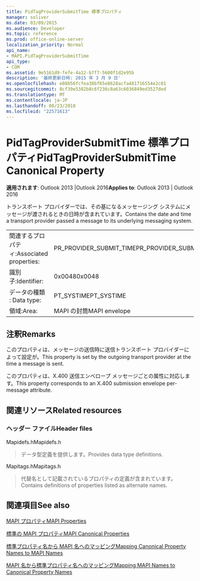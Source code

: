 ```yaml
---
title: PidTagProviderSubmitTime 標準プロパティ
manager: soliver
ms.date: 03/09/2015
ms.audience: Developer
ms.topic: reference
ms.prod: office-online-server
localization_priority: Normal
api_name:
- MAPI.PidTagProviderSubmitTime
api_type:
- COM
ms.assetid: 9e5161d9-fefe-4a12-b7f7-5600f1d2e95b
description: '最終更新日時: 2015 年 3 月 9 日'
ms.openlocfilehash: e08b56fcfea38bf65e8628acfa481716554e2c01
ms.sourcegitcommit: 0cf39e5382b8c6f236c8a63c6036849ed3527ded
ms.translationtype: MT
ms.contentlocale: ja-JP
ms.lasthandoff: 08/23/2018
ms.locfileid: "22571613"
---
```

# <a name="pidtagprovidersubmittime-canonical-property"></a><span data-ttu-id="dd3ff-103">PidTagProviderSubmitTime 標準プロパティ</span><span class="sxs-lookup"><span data-stu-id="dd3ff-103">PidTagProviderSubmitTime Canonical Property</span></span>

  
  
<span data-ttu-id="dd3ff-104">**適用されます**: Outlook 2013 |Outlook 2016</span><span class="sxs-lookup"><span data-stu-id="dd3ff-104">**Applies to**: Outlook 2013 | Outlook 2016</span></span> 
  
<span data-ttu-id="dd3ff-105">トランスポート プロバイダーでは、その基になるメッセージング システムにメッセージが渡されるときの日時が含まれています。</span><span class="sxs-lookup"><span data-stu-id="dd3ff-105">Contains the date and time a transport provider passed a message to its underlying messaging system.</span></span>
  
|||
|:-----|:-----|
|<span data-ttu-id="dd3ff-106">関連するプロパティ:</span><span class="sxs-lookup"><span data-stu-id="dd3ff-106">Associated properties:</span></span>  <br/> |<span data-ttu-id="dd3ff-107">PR_PROVIDER_SUBMIT_TIME</span><span class="sxs-lookup"><span data-stu-id="dd3ff-107">PR_PROVIDER_SUBMIT_TIME</span></span>  <br/> |
|<span data-ttu-id="dd3ff-108">識別子:</span><span class="sxs-lookup"><span data-stu-id="dd3ff-108">Identifier:</span></span>  <br/> |<span data-ttu-id="dd3ff-109">0x0048</span><span class="sxs-lookup"><span data-stu-id="dd3ff-109">0x0048</span></span>  <br/> |
|<span data-ttu-id="dd3ff-110">データの種類 : </span><span class="sxs-lookup"><span data-stu-id="dd3ff-110">Data type:</span></span>  <br/> |<span data-ttu-id="dd3ff-111">PT_SYSTIME</span><span class="sxs-lookup"><span data-stu-id="dd3ff-111">PT_SYSTIME</span></span>  <br/> |
|<span data-ttu-id="dd3ff-112">領域:</span><span class="sxs-lookup"><span data-stu-id="dd3ff-112">Area:</span></span>  <br/> |<span data-ttu-id="dd3ff-113">MAPI の封筒</span><span class="sxs-lookup"><span data-stu-id="dd3ff-113">MAPI envelope</span></span>  <br/> |
   
## <a name="remarks"></a><span data-ttu-id="dd3ff-114">注釈</span><span class="sxs-lookup"><span data-stu-id="dd3ff-114">Remarks</span></span>

<span data-ttu-id="dd3ff-115">このプロパティは、メッセージの送信時に送信トランスポート プロバイダーによって設定が。</span><span class="sxs-lookup"><span data-stu-id="dd3ff-115">This property is set by the outgoing transport provider at the time a message is sent.</span></span>
  
<span data-ttu-id="dd3ff-116">このプロパティは、X.400 送信エンベロープ メッセージごとの属性に対応します。</span><span class="sxs-lookup"><span data-stu-id="dd3ff-116">This property corresponds to an X.400 submission envelope per-message attribute.</span></span> 
  
## <a name="related-resources"></a><span data-ttu-id="dd3ff-117">関連リソース</span><span class="sxs-lookup"><span data-stu-id="dd3ff-117">Related resources</span></span>

### <a name="header-files"></a><span data-ttu-id="dd3ff-118">ヘッダー ファイル</span><span class="sxs-lookup"><span data-stu-id="dd3ff-118">Header files</span></span>

<span data-ttu-id="dd3ff-119">Mapidefs.h</span><span class="sxs-lookup"><span data-stu-id="dd3ff-119">Mapidefs.h</span></span>
  
> <span data-ttu-id="dd3ff-120">データ型定義を提供します。</span><span class="sxs-lookup"><span data-stu-id="dd3ff-120">Provides data type definitions.</span></span>
    
<span data-ttu-id="dd3ff-121">Mapitags.h</span><span class="sxs-lookup"><span data-stu-id="dd3ff-121">Mapitags.h</span></span>
  
> <span data-ttu-id="dd3ff-122">代替名として記載されているプロパティの定義が含まれています。</span><span class="sxs-lookup"><span data-stu-id="dd3ff-122">Contains definitions of properties listed as alternate names.</span></span>
    
## <a name="see-also"></a><span data-ttu-id="dd3ff-123">関連項目</span><span class="sxs-lookup"><span data-stu-id="dd3ff-123">See also</span></span>



[<span data-ttu-id="dd3ff-124">MAPI プロパティ</span><span class="sxs-lookup"><span data-stu-id="dd3ff-124">MAPI Properties</span></span>](mapi-properties.md)
  
[<span data-ttu-id="dd3ff-125">標準の MAPI プロパティ</span><span class="sxs-lookup"><span data-stu-id="dd3ff-125">MAPI Canonical Properties</span></span>](mapi-canonical-properties.md)
  
[<span data-ttu-id="dd3ff-126">標準プロパティ名から MAPI 名へのマッピング</span><span class="sxs-lookup"><span data-stu-id="dd3ff-126">Mapping Canonical Property Names to MAPI Names</span></span>](mapping-canonical-property-names-to-mapi-names.md)
  
[<span data-ttu-id="dd3ff-127">MAPI 名から標準プロパティ名へのマッピング</span><span class="sxs-lookup"><span data-stu-id="dd3ff-127">Mapping MAPI Names to Canonical Property Names</span></span>](mapping-mapi-names-to-canonical-property-names.md)

